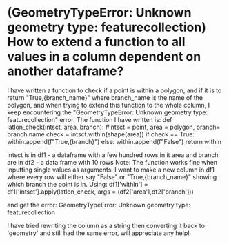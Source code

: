 
# (GeometryTypeError: Unknown geometry type: featurecollection) How to extend a function to all values in a column dependent on another dataframe?

I have written a function to check if a point is within a polygon, and if it is to return "True,{branch_name}" where branch_name is the name of the polygon, and when trying to extend this function to the whole column, I keep encountering the "GeometryTypeError: Unknown geometry type: featurecollection" error.
The function I have written is:
def latlon_check(intsct, area, branch): #intsct = point, area = polygon, branch= branch name
    check = intsct.within(shape(area))
    if check == True:
        within.append(f"True,{branch}")
    else:
        within.append(f"False")
    return within

intsct is in df1 - a dataframe with a few hundred rows in it
area and branch are in df2 - a data frame with 10 rows
Note: The function works fine when inputting single values as arguments.
I want to make a new column in df1 where every row will either say "False" or "True,{branch_name}" showing which branch the point is in.
Using:
df1['within'] = df1['intsct'].apply(latlon_check, args = (df2['area'],df2['branch']))

and get the error:
GeometryTypeError: Unknown geometry type: featurecollection

I have tried rewriting the column as a string then converting it back to 'geometry' and still had the same error, will appreciate any help!

        